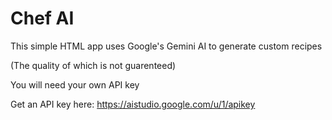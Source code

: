 # Chef AI

This simple HTML app uses Google's Gemini AI to generate custom recipes 

(The quality of which is not guarenteed)



You will need your own API key

Get an API key here: https://aistudio.google.com/u/1/apikey

